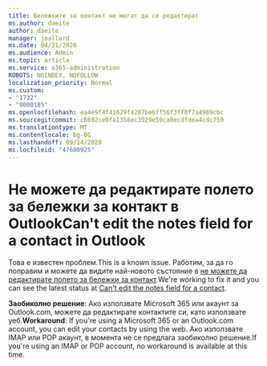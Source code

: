 ```yaml
---
title: Бележките за контакт не могат да се редактират
ms.author: daeite
author: daeite
manager: joallard
ms.date: 04/21/2020
ms.audience: Admin
ms.topic: article
ms.service: o365-administration
ROBOTS: NOINDEX, NOFOLLOW
localization_priority: Normal
ms.custom:
- "1732"
- "9000185"
ms.openlocfilehash: ea4e9f4f41629f4207be6ff56f3ff8f7a4989cbc
ms.sourcegitcommit: c6692ce0fa1358ec3529e59ca0ecdfdea4cdc759
ms.translationtype: MT
ms.contentlocale: bg-BG
ms.lasthandoff: 09/14/2020
ms.locfileid: "47680925"
---
```

# <a name="cant-edit-the-notes-field-for-a-contact-in-outlook"></a><span data-ttu-id="2bdf0-102">Не можете да редактирате полето за бележки за контакт в Outlook</span><span class="sxs-lookup"><span data-stu-id="2bdf0-102">Can't edit the notes field for a contact in Outlook</span></span>

<span data-ttu-id="2bdf0-103">Това е известен проблем.</span><span class="sxs-lookup"><span data-stu-id="2bdf0-103">This is a known issue.</span></span> <span data-ttu-id="2bdf0-104">Работим, за да го поправим и можете да видите най-новото състояние в [не можете да редактирате полето за бележки за контакт](https://support.office.com/article/fb8394ce-04ce-48b5-bae4-be46f77f10fe).</span><span class="sxs-lookup"><span data-stu-id="2bdf0-104">We're working to fix it and you can see the latest status at [Can't edit the notes field for a contact](https://support.office.com/article/fb8394ce-04ce-48b5-bae4-be46f77f10fe).</span></span>

<span data-ttu-id="2bdf0-105">**Заобиколно решение**: Ако използвате Microsoft 365 или акаунт за Outlook.com, можете да редактирате контактите си, като използвате уеб.</span><span class="sxs-lookup"><span data-stu-id="2bdf0-105">**Workaround**: If you're using a Microsoft 365 or an Outlook.com account, you can edit your contacts by using the web.</span></span> <span data-ttu-id="2bdf0-106">Ако използвате IMAP или POP акаунт, в момента не се предлага заобиколно решение.</span><span class="sxs-lookup"><span data-stu-id="2bdf0-106">If you're using an IMAP or POP account, no workaround is available at this time.</span></span>